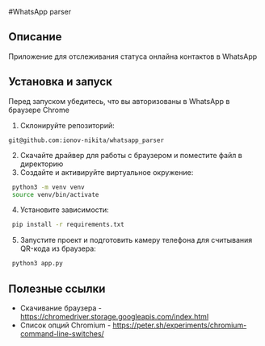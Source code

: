 #WhatsApp parser

## Описание

Приложение для отслеживания статуса онлайна контактов в WhatsApp

## Установка и запуск

Перед запуском убедитесь, что вы авторизованы в WhatsApp в браузере Chrome

1. Склонируйте репозиторий:
 ```ssh
 git@github.com:ionov-nikita/whatsapp_parser
 ```
2. Скачайте драйвер для работы с браузером и поместите файл в директорию
4. Создайте и активируйте виртуальное окружение:
 ```sh
  python3 -m venv venv
  source venv/bin/activate
  ```
4. Установите зависимости:
 ```sh
  pip install -r requirements.txt
 ```
5. Запустите проект и подготовить камеру телефона для считывания QR-кода из браузера:
 ```sh
  python3 app.py
 ```

## Полезные ссылки

* Скачивание браузера - https://chromedriver.storage.googleapis.com/index.html
* Список опций Chromium - https://peter.sh/experiments/chromium-command-line-switches/